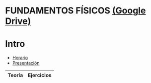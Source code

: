 # FUNDAMENTOS FÍSICOS [(Google Drive)](https://drive.google.com/drive/u/0/folders/1L7jjVUOD2Zhf4TxiRbgZApeFN72d4fAr)

# Intro
  - [Horario](https://drive.google.com/file/d/1NbGvbw6mp2bq-9qxrhOZZPLU1EfHetq-/view)
  - [Presentación](https://drive.google.com/file/d/1ejxZrodiyFohrpFOiv45L-qgBpFenmG_/view)

Teoría | Ejercicios
------ | ----------



